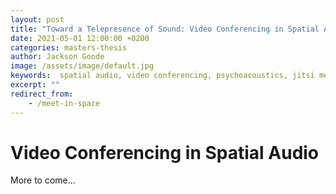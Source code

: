 ```yaml
---
layout: post
title: "Toward a Telepresence of Sound: Video Conferencing in Spatial Audio"
date: 2021-05-01 12:00:00 +0200
categories: masters-thesis
author: Jackson Goode
image: /assets/image/default.jpg
keywords:  spatial audio, video conferencing, psychoacoustics, jitsi meet, master's thesis
excerpt: ""
redirect_from:
    - /meet-in-space
---
```


# Video Conferencing in Spatial Audio

More to come...
